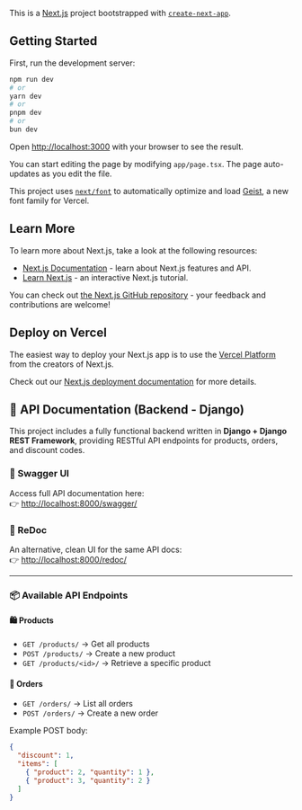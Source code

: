 This is a [Next.js](https://nextjs.org) project bootstrapped with [`create-next-app`](https://nextjs.org/docs/app/api-reference/cli/create-next-app).

## Getting Started

First, run the development server:

```bash
npm run dev
# or
yarn dev
# or
pnpm dev
# or
bun dev
```

Open [http://localhost:3000](http://localhost:3000) with your browser to see the result.

You can start editing the page by modifying `app/page.tsx`. The page auto-updates as you edit the file.

This project uses [`next/font`](https://nextjs.org/docs/app/building-your-application/optimizing/fonts) to automatically optimize and load [Geist](https://vercel.com/font), a new font family for Vercel.

## Learn More

To learn more about Next.js, take a look at the following resources:

- [Next.js Documentation](https://nextjs.org/docs) - learn about Next.js features and API.
- [Learn Next.js](https://nextjs.org/learn) - an interactive Next.js tutorial.

You can check out [the Next.js GitHub repository](https://github.com/vercel/next.js) - your feedback and contributions are welcome!

## Deploy on Vercel

The easiest way to deploy your Next.js app is to use the [Vercel Platform](https://vercel.com/new?utm_medium=default-template&filter=next.js&utm_source=create-next-app&utm_campaign=create-next-app-readme) from the creators of Next.js.

Check out our [Next.js deployment documentation](https://nextjs.org/docs/app/building-your-application/deploying) for more details.

## 🧠 API Documentation (Backend - Django)

This project includes a fully functional backend written in **Django + Django REST Framework**, providing RESTful API endpoints for products, orders, and discount codes.

### 🔗 Swagger UI  
Access full API documentation here:  
👉 [http://localhost:8000/swagger/](http://localhost:8000/swagger/)

### 📘 ReDoc  
An alternative, clean UI for the same API docs:  
👉 [http://localhost:8000/redoc/](http://localhost:8000/redoc/)

---

### 📦 Available API Endpoints

#### 🛍 Products
- `GET /products/` → Get all products
- `POST /products/` → Create a new product  
- `GET /products/<id>/` → Retrieve a specific product

#### 🧾 Orders
- `GET /orders/` → List all orders
- `POST /orders/` → Create a new order

Example POST body:
```json
{
  "discount": 1,
  "items": [
    { "product": 2, "quantity": 1 },
    { "product": 3, "quantity": 2 }
  ]
}
